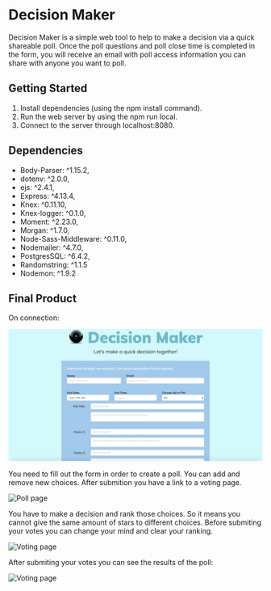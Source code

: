 # Decision Maker
Decision Maker is a simple web tool to help to make a decision via a quick shareable poll. Once the poll questions and poll close time is completed in the form, you will receive an email with poll access information you can share with anyone you want to poll.

## Getting Started

1. Install dependencies (using the npm install command).
2. Run the web server by using the npm run local.
3. Connect to the server through localhost:8080.

## Dependencies

- Body-Parser: ^1.15.2,
- dotenv: ^2.0.0,
- ejs: ^2.4.1,
- Express: ^4.13.4,
- Knex: ^0.11.10,
- Knex-logger: ^0.1.0,
- Moment: ^2.23.0,
- Morgan: ^1.7.0,
- Node-Sass-Middleware: ^0.11.0,
- Nodemailer: ^4.7.0,
- PostgresSQL: ^6.4.2,
- Randomstring: ^1.1.5
- Nodemon: ^1.9.2

## Final Product

On connection: 

![On connection](https://github.com/LuckyLusik/Decision_Maker/blob/master/docs/landing_page.png)


You need to fill out the form in order to create a poll. You can add and remove new choices. After submition you have a link to a voting page.

![Poll page](https://github.com/LuckyLusik/Decision_Maker/blob/master/docs/poll_full.gif)


You have to make a decision and rank those choices. So it means you cannot give the same amount of stars to different choices. Before submiting your votes you can change your mind and clear your ranking.

![Voting page](https://github.com/LuckyLusik/Decision_Maker/blob/master/docs/voting_can.gif)


After submiting your votes you can see the results of the poll:

![Voting page](https://github.com/LuckyLusik/Decision_Maker/blob/master/docs/results_full.gif)
